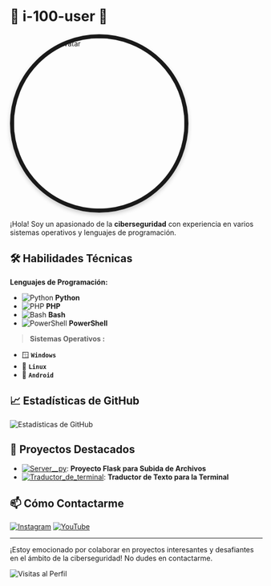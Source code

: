 # 🌟 i-100-user 🌟

<!-- Avatar con borde redondeado y sombra -->
<img src="https://avatars.githubusercontent.com/u/171415197?v=4" alt="i-100-user Avatar" width="340" style="border-radius:90%; border:8px solid; box-shadow: 0 4px 8px rgba(0,0,0,0.2);"/>
 

¡Hola! Soy un apasionado de la **ciberseguridad** con experiencia en varios sistemas operativos y lenguajes de programación.



## 🛠️ Habilidades Técnicas

**Lenguajes de Programación:**
- ![Python](https://img.shields.io/badge/Python-306998?style=for-the-badge&logo=python&logoColor=white) **Python**
- ![PHP](https://img.shields.io/badge/PHP-4F5D95?style=for-the-badge&logo=php&logoColor=white) **PHP**
- ![Bash](https://img.shields.io/badge/Bash-4EAA25?style=for-the-badge&logo=gnu-bash&logoColor=white) **Bash**
- ![PowerShell](https://img.shields.io/badge/PowerShell-5391FE?style=for-the-badge&logo=powershell&logoColor=white) **PowerShell**

> **Sistemas Operativos :**
 - 🪟   **`Windows`**
 - 🐧 **`Linux`**
 - 📱  **`Android`**





## 📈 Estadísticas de GitHub

![Estadísticas de GitHub](https://github-readme-stats.vercel.app/api?username=i-100-user&show_icons=true&theme=radical)

## 🚀 Proyectos Destacados

- [![Server__py](https://img.shields.io/badge/Server__py-323330?style=for-the-badge&logo=python&logoColor=white)](https://github.com/i-100-user/Server__py): **Proyecto Flask para Subida de Archivos**
- [![Traductor_de_terminal](https://img.shields.io/badge/Traductor__de__terminal-323330?style=for-the-badge&logo=python&logoColor=white)](https://github.com/i-100-user/Traductor_de_terminal): **Traductor de Texto para la Terminal**

## 📫 Cómo Contactarme

[![Instagram](https://img.shields.io/badge/Instagram-E4405F?style=for-the-badge&logo=instagram&logoColor=white)](https://www.instagram.com/i_100_user/)
[![YouTube](https://img.shields.io/badge/YouTube-FF0000?style=for-the-badge&logo=youtube&logoColor=white)](https://www.youtube.com/@User_user-lv4jh)

---

¡Estoy emocionado por colaborar en proyectos interesantes y desafiantes en el ámbito de la ciberseguridad! No dudes en contactarme.

![Visitas al Perfil](https://komarev.com/ghpvc/?username=i-100-user&color=brightgreen)
